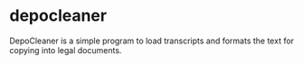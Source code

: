 # depocleaner
DepoCleaner is a simple program to load transcripts and formats the text for copying into legal documents. 
